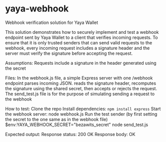 # yaya-webhook
Webhook verification solution for Yaya Wallet

This solution demonstrates how to securely implement and test a webhook endpoint sent by Yaya Wallet to a client that verifies incoming requests.
To ensure that it is only trusted senders that can send valid requests to the webhook, every incoming request includes a signature header and the server must verify the signature before accepting the request.

Assumptions:
Requests include a signature in the header generated using the secret

Files:
In the webhook.js file, a simple Express server with one /webhook endpoint parses incoming JSON. reads the signature header, recomputes the signature using the shared secret, then accepts or rejects the request.
The send_test.js file is for the purpose of simulating sending a request to the webhook

How to test:
Clone the repo
Install dependencies:
`npm install express`
Start the webhook server:
node webhook.js
Run the test sender (by first setting the secret to the one same as in the webhook file)
$env:YAYA_WEBHOOK_SECRET="bezawits_secret"
node send_test.js

Expected output:
Response status: 200 OK
Response body: OK
